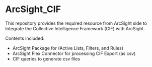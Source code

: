 # ArcSight_CIF
This repository provides the required resource from ArcSight side to Integrate the Collective Intelligence Framework (CIF) with ArcSight.

Contents included:
 - ArcSight Package for (Active Lists, Filters, and Rules)
 - ArcSight Flex Connector for processing CIF Export (as csv)
 - CIF queries to generate csv files

